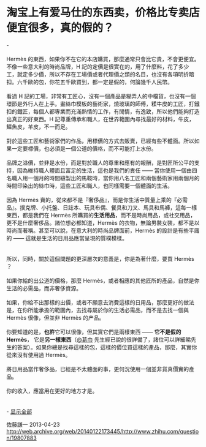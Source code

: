 # 淘宝上有爱马仕的东西卖，价格比专卖店便宜很多，真的假的？

<div class="fixed-summary zm-editable-content clearfix">-<br><br>Hermès 的東西，如果你不在它的本店購買，那麼通常只會比它貴，不會更便宜。不像一些意大利的時尚品牌，H 記的定價是很實在的，用了什麼料，花了多少工，就定多少價，所以不存在工場價或者代理價之類的名目，也沒有各項明折暗扣。六千歐的包，你花五千歐買到，都一定是假的，何論幾千人民幣。<br><br>看過 H 記的工場，非常有工匠心，沒有一個產品是糊弄人的中檔貨，也沒有一個環節是外行人在上手。畫絲巾模板的藝術家，燒玻璃的師傅，糅牛皮的工匠，打鐵扣的鐵匠，每個人都專業而充滿熱情的工作，有閒情，有逸致，所以他們能夠打造出真正的好東西。H 記尊重傳承和職人，在世界範圍內尋找最好的材料，牛皮，鱷魚皮，羊皮，不一而足。<br><br>對於這些工匠和藝術家們的作品，用標價的方式去販賣，已經有些不體面。所以如果一定要標價，也必須是一個公道的價格，而不可能打上水份。<br><br>品牌之溢價，並非是水份，而是對於職人的尊重和應有的報酬，是對匠所公平的支持，因為維持職人體面且富足的生活，這也是我們的責任 —— 當你使用一個由四名職人用一個月的時間縫製出的馬鞍時，當你用八名工匠和兩個藝術家用兩個月的時間印染出的絲巾時，這些工匠和職人，也同樣需要一個體面的生活。<br><br>因為 Hermès 賣的，從來都不是『奢侈品』，而是你生活中質量上乘的『必需品』。撲克牌、小托盤、日誌本、玩具布偶、餐具和刀叉、馬具和馬褲，這每一樣東西，都是我們在 Hermès 所購買的<b>生活用品</b>，而不是時尚用品，或社交用品，更不是什麼奢侈品。諸位想必都知道，Hermès 的衣物，無論男裝女裝，都不是以時尚而著稱。甚至可以說，在意大利的時尚品牌面前，Hermès 的設計是有些平庸的 —— 這就是生活的日用品應當呈現的質樸模樣。<br><br><br>所以，同時，關於這個問題的更深層次的意義是，你是為著什麼，要買 Hermès ？<br><br>如果你給的出公道的價格，那麼 Hermès，或者相應的其他匠所的產品，自然是你生活的必需品，而非奢侈資源。<br><br>如果，你給不出那樣的出價，或者不願意去消費這樣的日用品，那麼更好的做法是，在你所能承擔的範圍內，去找尋屬於你的生活必需品，而不是去找一個與 Hermès 很像，但並非 Hermès 的产品。<br><br>你要知道的是，<b>也許</b>它可以很像，但其實它們是兩樣東西 —— <b>它不是假的 Hermès</b>， 它是<b>另一樣東西</b>（<a class="member_mention" data-hash="2d6717f820b2fc9e6450b0a3ff7542eb" href="/web/20140122173445/http://www.zhihu.com/people/2d6717f820b2fc9e6450b0a3ff7542eb" data-tip="p$b$2d6717f820b2fc9e6450b0a3ff7542eb">@葛巾</a> 先生經已說的很詳備了，諸位可以詳細睇先生的答案）。如果你總是找尋這樣的包，這樣的價位買這樣的產品，那麼，其實你從來沒有使用過 Hermès。<br><br>將日用品當作奢侈品，已經是不太體面的事，更何況使用一個並非貨真價實的產品。<br><br>你的收入，應當用在更好的地方才是。<br><br><br>-
<a href="/web/20140122173445/http://www.zhihu.com/question/19807883/answer/16787567" class="toggle-expand">显示全部</a>
<div class="fixed-summary-mask"></div>
</div>

佐藤謙一 2013-04-23 http://web.archive.org/web/20140122173445/http://www.zhihu.com/question/19807883
